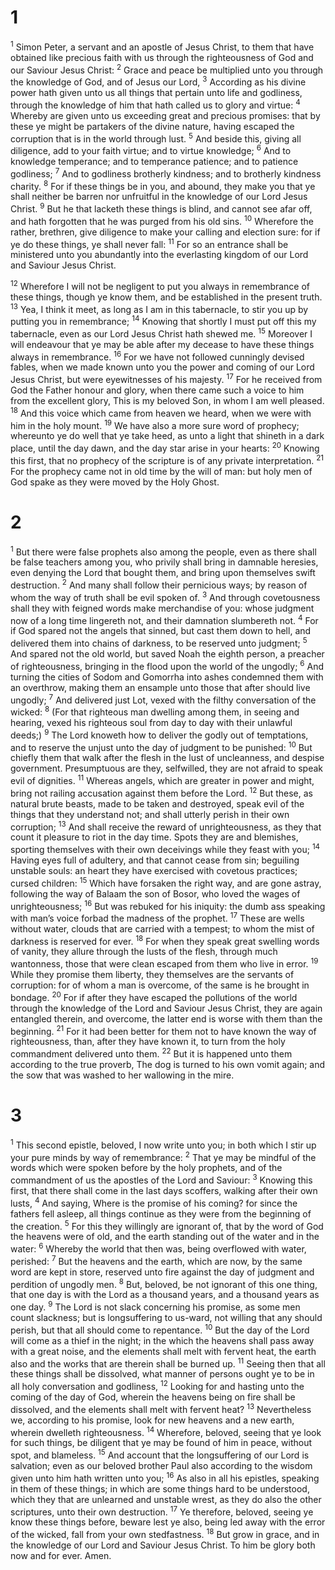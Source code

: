 # 1 
<sup class='bibleverse'>1</sup> Simon Peter, a servant and an apostle of Jesus Christ, to them that have obtained like precious faith with us through the righteousness of God and our Saviour Jesus Christ: <sup class='bibleverse'>2</sup> Grace and peace be multiplied unto you through the knowledge of God, and of Jesus our Lord, <sup class='bibleverse'>3</sup> According as his divine power hath given unto us all things that pertain unto life and godliness, through the knowledge of him that hath called us to glory and virtue: <sup class='bibleverse'>4</sup> Whereby are given unto us exceeding great and precious promises: that by these ye might be partakers of the divine nature, having escaped the corruption that is in the world through lust. <sup class='bibleverse'>5</sup> And beside this, giving all diligence, add to your faith virtue; and to virtue knowledge; <sup class='bibleverse'>6</sup> And to knowledge temperance; and to temperance patience; and to patience godliness; <sup class='bibleverse'>7</sup> And to godliness brotherly kindness; and to brotherly kindness charity. <sup class='bibleverse'>8</sup> For if these things be in you, and abound, they make you that ye shall neither be barren nor unfruitful in the knowledge of our Lord Jesus Christ. <sup class='bibleverse'>9</sup> But he that lacketh these things is blind, and cannot see afar off, and hath forgotten that he was purged from his old sins. <sup class='bibleverse'>10</sup> Wherefore the rather, brethren, give diligence to make your calling and election sure: for if ye do these things, ye shall never fall: <sup class='bibleverse'>11</sup> For so an entrance shall be ministered unto you abundantly into the everlasting kingdom of our Lord and Saviour Jesus Christ. 

<sup class='bibleverse'>12</sup> Wherefore I will not be negligent to put you always in remembrance of these things, though ye know them, and be established in the present truth. <sup class='bibleverse'>13</sup> Yea, I think it meet, as long as I am in this tabernacle, to stir you up by putting you in remembrance; <sup class='bibleverse'>14</sup> Knowing that shortly I must put off this my tabernacle, even as our Lord Jesus Christ hath shewed me. <sup class='bibleverse'>15</sup> Moreover I will endeavour that ye may be able after my decease to have these things always in remembrance. <sup class='bibleverse'>16</sup> For we have not followed cunningly devised fables, when we made known unto you the power and coming of our Lord Jesus Christ, but were eyewitnesses of his majesty. <sup class='bibleverse'>17</sup> For he received from God the Father honour and glory, when there came such a voice to him from the excellent glory, This is my beloved Son, in whom I am well pleased. <sup class='bibleverse'>18</sup> And this voice which came from heaven we heard, when we were with him in the holy mount. <sup class='bibleverse'>19</sup> We have also a more sure word of prophecy; whereunto ye do well that ye take heed, as unto a light that shineth in a dark place, until the day dawn, and the day star arise in your hearts: <sup class='bibleverse'>20</sup> Knowing this first, that no prophecy of the scripture is of any private interpretation. <sup class='bibleverse'>21</sup> For the prophecy came not in old time by the will of man: but holy men of God spake as they were moved by the Holy Ghost. 

# 2 
<sup class='bibleverse'>1</sup> But there were false prophets also among the people, even as there shall be false teachers among you, who privily shall bring in damnable heresies, even denying the Lord that bought them, and bring upon themselves swift destruction. <sup class='bibleverse'>2</sup> And many shall follow their pernicious ways; by reason of whom the way of truth shall be evil spoken of. <sup class='bibleverse'>3</sup> And through covetousness shall they with feigned words make merchandise of you: whose judgment now of a long time lingereth not, and their damnation slumbereth not. <sup class='bibleverse'>4</sup> For if God spared not the angels that sinned, but cast them down to hell, and delivered them into chains of darkness, to be reserved unto judgment; <sup class='bibleverse'>5</sup> And spared not the old world, but saved Noah the eighth person, a preacher of righteousness, bringing in the flood upon the world of the ungodly; <sup class='bibleverse'>6</sup> And turning the cities of Sodom and Gomorrha into ashes condemned them with an overthrow, making them an ensample unto those that after should live ungodly; <sup class='bibleverse'>7</sup> And delivered just Lot, vexed with the filthy conversation of the wicked: <sup class='bibleverse'>8</sup> (For that righteous man dwelling among them, in seeing and hearing, vexed his righteous soul from day to day with their unlawful deeds;) <sup class='bibleverse'>9</sup> The Lord knoweth how to deliver the godly out of temptations, and to reserve the unjust unto the day of judgment to be punished: <sup class='bibleverse'>10</sup> But chiefly them that walk after the flesh in the lust of uncleanness, and despise government. Presumptuous are they, selfwilled, they are not afraid to speak evil of dignities. <sup class='bibleverse'>11</sup> Whereas angels, which are greater in power and might, bring not railing accusation against them before the Lord. <sup class='bibleverse'>12</sup> But these, as natural brute beasts, made to be taken and destroyed, speak evil of the things that they understand not; and shall utterly perish in their own corruption; <sup class='bibleverse'>13</sup> And shall receive the reward of unrighteousness, as they that count it pleasure to riot in the day time. Spots they are and blemishes, sporting themselves with their own deceivings while they feast with you; <sup class='bibleverse'>14</sup> Having eyes full of adultery, and that cannot cease from sin; beguiling unstable souls: an heart they have exercised with covetous practices; cursed children: <sup class='bibleverse'>15</sup> Which have forsaken the right way, and are gone astray, following the way of Balaam the son of Bosor, who loved the wages of unrighteousness; <sup class='bibleverse'>16</sup> But was rebuked for his iniquity: the dumb ass speaking with man’s voice forbad the madness of the prophet. <sup class='bibleverse'>17</sup> These are wells without water, clouds that are carried with a tempest; to whom the mist of darkness is reserved for ever. <sup class='bibleverse'>18</sup> For when they speak great swelling words of vanity, they allure through the lusts of the flesh, through much wantonness, those that were clean escaped from them who live in error. <sup class='bibleverse'>19</sup> While they promise them liberty, they themselves are the servants of corruption: for of whom a man is overcome, of the same is he brought in bondage. <sup class='bibleverse'>20</sup> For if after they have escaped the pollutions of the world through the knowledge of the Lord and Saviour Jesus Christ, they are again entangled therein, and overcome, the latter end is worse with them than the beginning. <sup class='bibleverse'>21</sup> For it had been better for them not to have known the way of righteousness, than, after they have known it, to turn from the holy commandment delivered unto them. <sup class='bibleverse'>22</sup> But it is happened unto them according to the true proverb, The dog is turned to his own vomit again; and the sow that was washed to her wallowing in the mire. 

# 3 
<sup class='bibleverse'>1</sup> This second epistle, beloved, I now write unto you; in both which I stir up your pure minds by way of remembrance: <sup class='bibleverse'>2</sup> That ye may be mindful of the words which were spoken before by the holy prophets, and of the commandment of us the apostles of the Lord and Saviour: <sup class='bibleverse'>3</sup> Knowing this first, that there shall come in the last days scoffers, walking after their own lusts, <sup class='bibleverse'>4</sup> And saying, Where is the promise of his coming? for since the fathers fell asleep, all things continue as they were from the beginning of the creation. <sup class='bibleverse'>5</sup> For this they willingly are ignorant of, that by the word of God the heavens were of old, and the earth standing out of the water and in the water: <sup class='bibleverse'>6</sup> Whereby the world that then was, being overflowed with water, perished: <sup class='bibleverse'>7</sup> But the heavens and the earth, which are now, by the same word are kept in store, reserved unto fire against the day of judgment and perdition of ungodly men. <sup class='bibleverse'>8</sup> But, beloved, be not ignorant of this one thing, that one day is with the Lord as a thousand years, and a thousand years as one day. <sup class='bibleverse'>9</sup> The Lord is not slack concerning his promise, as some men count slackness; but is longsuffering to us-ward, not willing that any should perish, but that all should come to repentance. <sup class='bibleverse'>10</sup> But the day of the Lord will come as a thief in the night; in the which the heavens shall pass away with a great noise, and the elements shall melt with fervent heat, the earth also and the works that are therein shall be burned up. <sup class='bibleverse'>11</sup> Seeing then that all these things shall be dissolved, what manner of persons ought ye to be in all holy conversation and godliness, <sup class='bibleverse'>12</sup> Looking for and hasting unto the coming of the day of God, wherein the heavens being on fire shall be dissolved, and the elements shall melt with fervent heat? <sup class='bibleverse'>13</sup> Nevertheless we, according to his promise, look for new heavens and a new earth, wherein dwelleth righteousness. <sup class='bibleverse'>14</sup> Wherefore, beloved, seeing that ye look for such things, be diligent that ye may be found of him in peace, without spot, and blameless. <sup class='bibleverse'>15</sup> And account that the longsuffering of our Lord is salvation; even as our beloved brother Paul also according to the wisdom given unto him hath written unto you; <sup class='bibleverse'>16</sup> As also in all his epistles, speaking in them of these things; in which are some things hard to be understood, which they that are unlearned and unstable wrest, as they do also the other scriptures, unto their own destruction. <sup class='bibleverse'>17</sup> Ye therefore, beloved, seeing ye know these things before, beware lest ye also, being led away with the error of the wicked, fall from your own stedfastness. <sup class='bibleverse'>18</sup> But grow in grace, and in the knowledge of our Lord and Saviour Jesus Christ. To him be glory both now and for ever. Amen. 